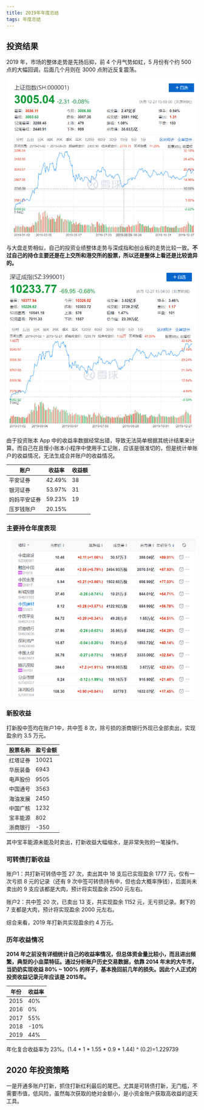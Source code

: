 ```yaml
---
title: 2019年年度总结
tags: 年度总结
---
```


## 投资结果

2019 年，市场的整体走势是先扬后抑，前 4 个月气势如虹，5 月份有个约 500 点的大幅回调，后面几个月则在 3000 点附近反复震荡。

![上证走势](https://raw.githubusercontent.com/ericluo/imagebed/master/img/20191229104830.png)

与大盘走势相似，自己的投资业绩整体走势与深成指和创业板的走势比较一致。**不过自己的持仓主要还是在上交所和港交所的股票，所以还是整体上看还是比较诡异的。**

![深证成指](https://raw.githubusercontent.com/ericluo/imagebed/master/img/20191229113808.png)

由于投资账本 App 中的收益率数据经常出错，导致无法简单根据其统计结果来计算。而自己在且慢小账本小程序中使用手工记账，应该是很准切的，但是统计单账户的收益情况，无法生成合并账户的收益情况。

| 账户         | 收益率 | 收益额 |
| ------------ | ------ | ------ |
| 平安证券     | 42.49% | 38     |
| 银河证券     | 53.97% | 31     |
| 妈妈平安证券 | 59.23% | 19     |
| 压岁钱账户   | 20.15% |        |

### 主要持仓年度表现

![](https://raw.githubusercontent.com/ericluo/imagebed/master/img/20191229152249.png)

### 新股收益

打新股中签均在账户1中，共中签 8 次，除亏损的浙商银行外现已全部卖出，实现盈余约 3.5 万元。

| 股票名称 | 盈亏金额 |
| -------- | -------- |
| 红塔证券 | 10021    |
| 华辰装备 | 6943     |
| 电声股份 | 9505     |
| 中国通号 | 3563     |
| 海油发展 | 2450     |
| 中国广核 | 1232     |
| 宝丰能源 | 802      |
| 浙商银行 | -350     |

其中宝丰能源未能及时卖出，打新收益大幅缩水，是非常失败的一笔操作。

### 可转债打新收益

账户1：共打新可转债中签 27 次，卖出其中 18 支后已实现盈余 1777 元，仅有一次亏损 8 元的记录（还有 9 次中签可转债持有中，但也会大概率挣钱），后面尚未卖出的 9 支应该都是大肉，预计将实现盈余 2500 元左右。

账户2：共中签 20 次，已卖出 13 支，共实现盈余 1152 元，无亏损记录。剩下的 7 支都是大肉，预计将实现盈余 2000 元左右。

综合来看，2019 年打新共实现盈余约 4 万元。

### 历年收益情况 

**2014 年之前没有详细统计自己的收益率情况，但总体资金量比较小，而且进出频繁，典型的小韭菜特征。通过分析账户历史交易数据，依靠 2014 年末的大牛市，当奶奶实现收益 80% ~ 100% 的样子，基本挽回前几年的损失。因此个人正式的投资收益记录元年应该是 2015年。**

| 年份 | 收益率 |
| ---- | ------ |
| 2015 | 40%    |
| 2016 | 0%     |
| 2017 | 55%    |
| 2018 | -10%   |
| 2019 | 44%    |

年化复合收益率为 23%。(1.4 * 1 * 1.55 * 0.9 * 1.44) ^ (0.2)=1.229739

## 2020 年投资策略

一是开通多账户打新，抓住打新红利最后的尾巴。尤其是可转债打新，无门槛，不需要市值，低风险，虽然每次获取的绝对金额小，是小资金账户获取高收益的逆天工具。